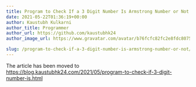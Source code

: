```yaml
---
title: Program to Check If a 3 Digit Number Is Armstrong Number or Not
date: 2021-05-22T01:36:19+00:00
author: Kaustubh Kulkarni
author_title: Programmer
author_url: https://github.com/kaustubhk24
author_image_url: https://www.gravatar.com/avatar/b76fcfc82fc2e8fdc8075636f1735f61?s=200

slug: /program-to-check-if-a-3-digit-number-is-armstrong-number-or-not/
---
```

The article has been moved to https://blog.kaustubhk24.com/2021/05/program-to-check-if-3-digit-number-is.html